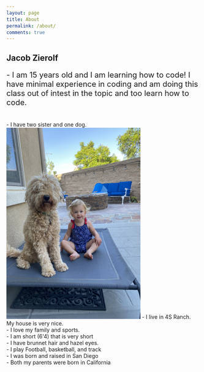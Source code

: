 ```yaml
---
layout: page
title: About
permalink: /about/
comments: true
---
```


## Jacob Zierolf

<p style="font-size: 20px;">- I am 15 years old and I am learning how to code! I have minimal experience in coding and am doing this class out of intest in the topic and too learn how to code. </p> <br> 
- I have two sister and one dog. <br>

<img src="../images/dogbaby.jpg" width="350px" height="500px">
- I live in 4S Ranch. My house is very nice. <br>
- I love my family and sports.<br>
- I am short (6'4) that is very short <br>
- I have brunnet hair and hazel eyes. <br>
- I play Football, basketball, and track <br>
- I was born and raised in San Diego <br>
- Both my parents were born in California <br>



